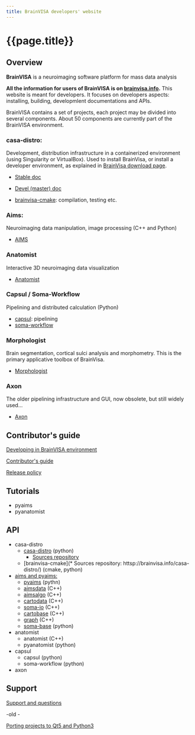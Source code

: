 ```yaml
---
title: BrainVISA developers' website
---
```


# {{page.title}}

## Overview

**BrainVISA** is a neuroimaging software platform for mass data analysis

**All the information for users of BrainVISA is on [brainvisa.info](https://brainvisa.info/).** This website is meant for developers. It focuses on developers aspects: installing, building, developmlent documentations and APIs.

BrainVISA contains a set of projects, each project may be divided into several components. About 50 components are currently part of the BrainVISA environment.

### casa-distro:
  
Development, distribution infrastructure in a containerized environment (using Singularity or VirtualBox). Used to install BrainVisa, or install a developer environment, as explained in [BrainVisa download page](https://brainvisa.info/web/download.html).

* [Stable doc](https://brainvisa.info/casa-distro/index.html)
* [Devel (master) doc](https://brainvisa.github.io/casa-distro/)

* [brainvisa-cmake](https://brainvisa.info/brainvisa-cmake/index.html): compilation, testing etc.

### Aims:

Neuroimaging data manipulation, image processing (C++ and Python)

* [AIMS](https://brainvisa.info/aimsdata/user_doc/index.html)

### Anatomist

Interactive 3D neuroimaging data visualization

* [Anatomist](https://brainvisa.info/web/anatomist.html)

### Capsul / Soma-Workflow

Pipelining and distributed calculation (Python)

* [capsul](https://brainvisa.info/capsul/index.html): pipelining
* [soma-workflow](https://brainvisa.info/web/soma-workflow/index.html)

### Morphologist

Brain segmentation, cortical sulci analysis and morphometry. This is the primary applicative toolbox of BrainVisa.

* [Morphologist](https://brainvisa.info/web/morphologist.html)

### Axon

The older pipelining infrastructure and GUI, now obsolete, but still widely used...

* [Axon](https://brainvisa.info/axon/user_doc/index.html)


## Contributor's guide

[Developing in BrainVISA environment](developing.md)

[Contributor's guide](contributing.md)

[Release policy](release_policy.md)

## Tutorials

* pyaims
* pyanatomist

## API

* casa-distro
  * [casa-distro](https://brainvisa.info/capsul/api/index.html) (python)
    * [Sources repository](https://brainvisa.info/casa-distro/)
  * [brainvisa-cmake](* Sources repository: httsp://brainvisa.info/casa-distro/) (cmake, python)
* [aims and pyaims:](https://brainvisa.info/aimsdata/user_doc/index.html)
  * [pyaims](https://brainvisa.info/pyaims/sphinx/index.html) (pythn)
  * [aimsdata](https://brainvisa.info/aimsdata/doxygen/index.html) (C++)
  * [aimsalgo](https://brainvisa.info/aimsalgo/doxygen/index.html) (C++)
  * [cartodata](https://brainvisa.info/cartodata/doxygen/index.html#cartodata) (C++)
  * [soma-io](https://brainvisa.info/soma-io/doxygen/index.html#somaio) (C++)
  * [cartobase](https://brainvisa.info/cartobase/doxygen/index.html#cartobase) (C++)
  * [graph](https://brainvisa.info/graph/doxygen/index.html#graph) (C++)
  * [soma-base](https://brainvisa.info/soma-base/sphinx/index.html) (python)
* anatomist
  * anatomist (C++)
  * pyanatomist (python)
* capsul
  * capsul (python)
  * soma-workflow (python)
* axon

## Support

[Support and questions](https://github.com/brainvisa/brainvisa.github.io/discussions)

-old -

[Porting projects to Qt5 and Python3](porting_projects.md)

